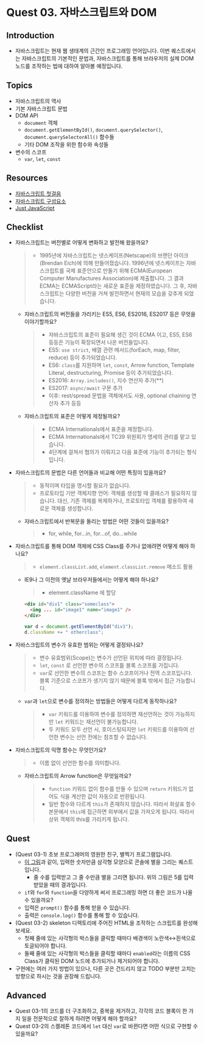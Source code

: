 # Quest 03. 자바스크립트와 DOM

## Introduction

- 자바스크립트는 현재 웹 생태계의 근간인 프로그래밍 언어입니다. 이번 퀘스트에서는 자바스크립트의 기본적인 문법과, 자바스크립트를 통해 브라우저의 실제 DOM 노드를 조작하는 법에 대하여 알아볼 예정입니다.

## Topics

- 자바스크립트의 역사
- 기본 자바스크립트 문법
- DOM API
  - `document` 객체
  - `document.getElementById()`, `document.querySelector()`, `document.querySelectorAll()` 함수들
  - 기타 DOM 조작을 위한 함수와 속성들
- 변수의 스코프
  - `var`, `let`, `const`

## Resources

- [자바스크립트 첫걸음](https://developer.mozilla.org/ko/docs/Learn/JavaScript/First_steps)
- [자바스크립트 구성요소](https://developer.mozilla.org/ko/docs/Learn/JavaScript/Building_blocks)
- [Just JavaScript](https://justjavascript.com/)

## Checklist

- 자바스크립트는 버전별로 어떻게 변화하고 발전해 왔을까요?
  > - 1995년에 자바스크립트는 넷스케이프(Netscape)의 브랜던 아이크(Brendan Eich)에 의해 만들어졌습니다. 1996년에 넷스케이프는 자바스크립트를 국제 표준안으로 만들기 위해 ECMA(European Computer Manufactures Association)에 제출합니다. 그 결과 ECMA는 ECMAScript라는 새로운 표준을 제정하였습니다. 그 후, 자바스크립트는 다양한 버전을 거쳐 발전하면서 현재의 모습을 갖추게 되었습니다.
  - 자바스크립트의 버전들을 가리키는 ES5, ES6, ES2016, ES2017 등은 무엇을 이야기할까요?
    > - 자바스크립트의 표준이 필요해 생긴 것이 ECMA 이고, ES5, ES6 등등은 기능이 확장되면서 나온 버전들입니다.
    > - ES5: `use strict`, 배열 관련 메서드(forEach, map, filter, reduce) 등이 추가되었습니다.
    > - ES6: `class`를 지원하며 `let`, `const`, Arrow function, Template Literal, destructuring, Promise 등이 추가되었습니다.
    > - ES2016: `Array.includes()`, 지수 연산자 추가(\*\*)
    > - ES2017: `async/await` 구문 추가
    > - 이후: rest/spread 문법을 객체에서도 사용, optional chaining 연산자 추가 등등
  - 자바스크립트의 표준은 어떻게 제정될까요?
    > - ECMA Internationals에서 표준을 제정합니다.
    > - ECMA Internationals에서 TC39 위원회가 명세의 관리를 맡고 있습니다.
    > - 4단계에 걸쳐서 협의가 이뤄지고 다음 표준에 기능이 추가되는 형식입니다.
- 자바스크립트의 문법은 다른 언어들과 비교해 어떤 특징이 있을까요?
  > - 동적이며 타입을 명시할 필요가 없습니다.
  > - 프로토타입 기반 객체지향 언어: 객체를 생성할 때 클래스가 필요하지 않습니다. 대신, 기존 객체를 복제하거나, 프로토타입 객체를 활용하여 새로운 객체를 생성합니다.
  - 자바스크립트에서 반복문을 돌리는 방법은 어떤 것들이 있을까요?
    > - for, while, for...in, for...of, do...while
- 자바스크립트를 통해 DOM 객체에 CSS Class를 주거나 없애려면 어떻게 해야 하나요?
  > - `element.classList.add`, `element.classList.remove` 메소드 활용
  - IE9나 그 이전의 옛날 브라우저들에서는 어떻게 해야 하나요?
    > - element.className 에 할당
    ```html
    <div id="div1" class="someclass">
      <img ... id="image1" name="image1" />
    </div>
    ```
    ```js
    var d = document.getElementById("div1");
    d.className += " otherclass";
    ```
- 자바스크립트의 변수가 유효한 범위는 어떻게 결정되나요?
  > - 변수 유효범위(Scope)는 변수가 선언된 위치에 따라 결정됩니다.
  > - `let`, `const` 로 선언한 변수의 스코프틑 블록 스코프를 가집니다.
  > - `var`로 선언한 변수의 스코프는 함수 스코프이거나 전역 스코프입니다. 블록 기준으로 스코프가 생기지 않기 때문에 블록 밖에서 접근 가능합니다.
  - `var`과 `let`으로 변수를 정의하는 방법들은 어떻게 다르게 동작하나요?
    > - `var` 키워드를 이용하여 변수를 정의하면 재선언하는 것이 가능하지만 `let` 키워드는 재선언이 불가능합니다.
    > - 두 키워드 모두 선언 시, 호이스팅되지만 `let` 키워드를 이용하여 선언한 변수는 선언 전에는 참조할 수 없습니다.
- 자바스크립트의 익명 함수는 무엇인가요?
  > - 이름 없이 선언한 함수를 의미합니다.
  - 자바스크립트의 Arrow function은 무엇일까요?
    > - `function` 키워드 없이 함수를 만들 수 있으며 `return` 키워드가 없어도 식을 계산한 값이 자동으로 반환됩니다.
    > - 일반 함수와 다르게 `this`가 존재하지 않습니다. 따라서 화살표 함수 본문에서 `this`에 접근하면 외부에서 값을 가져오게 됩니다. 따라서 상위 객체의 this를 가리키게 됩니다.

## Quest

- (Quest 03-1) 초보 프로그래머의 영원한 친구, 별찍기 프로그램입니다.
  - [이 그림](jsStars.png)과 같이, 입력한 숫자만큼 삼각형 모양으로 콘솔에 별을 그리는 퀘스트 입니다.
    - 줄 수를 입력받고 그 줄 수만큼 별을 그리면 됩니다. 위의 그림은 5를 입력받았을 때의 결과입니다.
  - `if`와 `for`와 `function`을 다양하게 써서 프로그래밍 하면 더 좋은 코드가 나올 수 있을까요?
  - 입력은 `prompt()` 함수를 통해 받을 수 있습니다.
  - 출력은 `console.log()` 함수를 통해 할 수 있습니다.
- (Quest 03-2) skeleton 디렉토리에 주어진 HTML을 조작하는 스크립트를 완성해 보세요.
  - 첫째 줄에 있는 사각형의 박스들을 클릭할 때마다 배경색이 노란색↔흰색으로 토글되어야 합니다.
  - 둘째 줄에 있는 사각형의 박스들을 클릭할 때마다 `enabled`라는 이름의 CSS Class가 클릭된 DOM 노드에 추가되거나 제거되어야 합니다.
- 구현에는 여러 가지 방법이 있으나, 다른 곳은 건드리지 않고 TODO 부분만 고치는 방향으로 하시는 것을 권장해 드립니다.

## Advanced

- Quest 03-1의 코드를 더 구조화하고, 중복을 제거하고, 각각의 코드 블록이 한 가지 일을 전문적으로 잘하게 하려면 어떻게 해야 할까요?
- Quest 03-2의 스켈레톤 코드에서 `let` 대신 `var`로 바뀐다면 어떤 식으로 구현할 수 있을까요?

